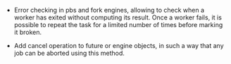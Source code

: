 - Error checking in pbs and fork engines, allowing to check when a worker has
  exited without computing its result. Once a worker fails, it is possible to
  repeat the task for a limited number of times before marking it broken.

- Add cancel operation to future or engine objects, in such a way that any job
  can be aborted using this method.
